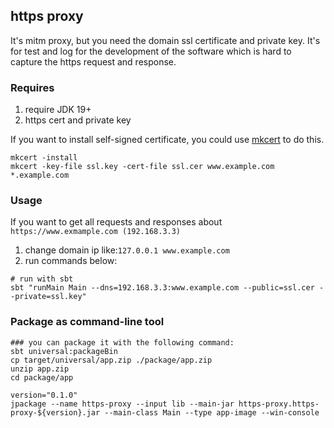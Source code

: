 ## https proxy
It's mitm proxy, but you need the domain ssl certificate and private key. It's for test and log for the development of the software which
is hard to capture the https request and response. 

### Requires
1. require JDK 19+
2. https cert and private key


If you want to install self-signed certificate, you could use [mkcert](https://github.com/FiloSottile/mkcert) to do this.
```shell
mkcert -install
mkcert -key-file ssl.key -cert-file ssl.cer www.example.com *.example.com
```

### Usage
If you want to get all requests and responses about `https://www.exmample.com (192.168.3.3)` 
1. change domain ip like:`127.0.0.1 www.example.com`
2. run commands below:
```shell
# run with sbt
sbt "runMain Main --dns=192.168.3.3:www.example.com --public=ssl.cer --private=ssl.key"
```

### Package as command-line tool
```shell
### you can package it with the following command: 
sbt universal:packageBin
cp target/universal/app.zip ./package/app.zip
unzip app.zip
cd package/app

version="0.1.0"
jpackage --name https-proxy --input lib --main-jar https-proxy.https-proxy-${version}.jar --main-class Main --type app-image --win-console

```